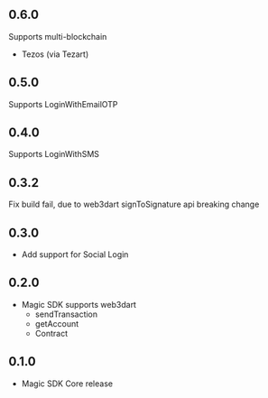 ## 0.6.0

Supports multi-blockchain
* Tezos (via Tezart)

## 0.5.0

Supports LoginWithEmailOTP

## 0.4.0

Supports LoginWithSMS

## 0.3.2

Fix build fail, due to web3dart signToSignature api breaking change

## 0.3.0

* Add support for Social Login

## 0.2.0

* Magic SDK supports web3dart
    * sendTransaction
    * getAccount
    * Contract

## 0.1.0

* Magic SDK Core release

